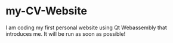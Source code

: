 # my-CV-Website
I am coding my first personal website using Qt Webassembly that introduces me. It will be run as soon as possible!
